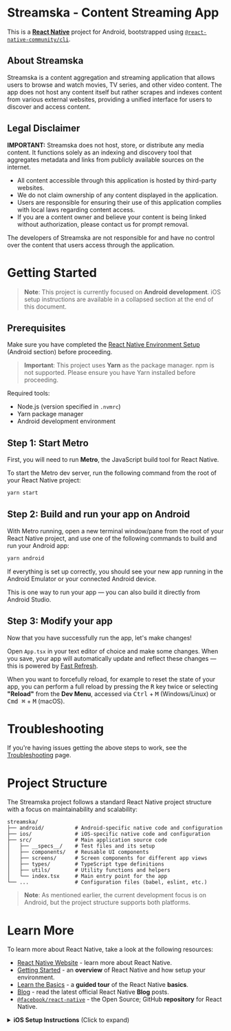 # Streamska - Content Streaming App

This is a [**React Native**](https://reactnative.dev) project for Android, bootstrapped using [`@react-native-community/cli`](https://github.com/react-native-community/cli).

## About Streamska

Streamska is a content aggregation and streaming application that allows users to browse and watch movies, TV series, and other video content. The app does not host any content itself but rather scrapes and indexes content from various external websites, providing a unified interface for users to discover and access content.

## Legal Disclaimer

**IMPORTANT:** Streamska does not host, store, or distribute any media content. It functions solely as an indexing and discovery tool that aggregates metadata and links from publicly available sources on the internet.

- All content accessible through this application is hosted by third-party websites.
- We do not claim ownership of any content displayed in the application.
- Users are responsible for ensuring their use of this application complies with local laws regarding content access.
- If you are a content owner and believe your content is being linked without authorization, please contact us for prompt removal.

The developers of Streamska are not responsible for and have no control over the content that users access through the application.

# Getting Started

> **Note**: This project is currently focused on **Android development**. iOS setup instructions are available in a collapsed section at the end of this document.

## Prerequisites

Make sure you have completed the [React Native Environment Setup](https://reactnative.dev/docs/environment-setup) (Android section) before proceeding.

> **Important**: This project uses **Yarn** as the package manager. npm is not supported. Please ensure you have Yarn installed before proceeding.

Required tools:

- Node.js (version specified in `.nvmrc`)
- Yarn package manager
- Android development environment

## Step 1: Start Metro

First, you will need to run **Metro**, the JavaScript build tool for React Native.

To start the Metro dev server, run the following command from the root of your React Native project:

```sh
yarn start
```

## Step 2: Build and run your app on Android

With Metro running, open a new terminal window/pane from the root of your React Native project, and use one of the following commands to build and run your Android app:

```sh
yarn android
```

If everything is set up correctly, you should see your new app running in the Android Emulator or your connected Android device.

This is one way to run your app — you can also build it directly from Android Studio.

## Step 3: Modify your app

Now that you have successfully run the app, let's make changes!

Open `App.tsx` in your text editor of choice and make some changes. When you save, your app will automatically update and reflect these changes — this is powered by [Fast Refresh](https://reactnative.dev/docs/fast-refresh).

When you want to forcefully reload, for example to reset the state of your app, you can perform a full reload by pressing the <kbd>R</kbd> key twice or selecting **"Reload"** from the **Dev Menu**, accessed via <kbd>Ctrl</kbd> + <kbd>M</kbd> (Windows/Linux) or <kbd>Cmd ⌘</kbd> + <kbd>M</kbd> (macOS).

# Troubleshooting

If you're having issues getting the above steps to work, see the [Troubleshooting](https://reactnative.dev/docs/troubleshooting) page.

# Project Structure

The Streamska project follows a standard React Native project structure with a focus on maintainability and scalability:

```
streamska/
├── android/          # Android-specific native code and configuration
├── ios/              # iOS-specific native code and configuration
├── src/              # Main application source code
│   ├── __specs__/    # Test files and its setup
│   ├── components/   # Reusable UI components
│   ├── screens/      # Screen components for different app views
│   ├── types/        # TypeScript type definitions
│   ├── utils/        # Utility functions and helpers
│   └── index.tsx     # Main entry point for the app
└── ...               # Configuration files (babel, eslint, etc.)
```

> **Note**: As mentioned earlier, the current development focus is on Android, but the project structure supports both platforms.

# Learn More

To learn more about React Native, take a look at the following resources:

- [React Native Website](https://reactnative.dev) - learn more about React Native.
- [Getting Started](https://reactnative.dev/docs/environment-setup) - an **overview** of React Native and how setup your environment.
- [Learn the Basics](https://reactnative.dev/docs/getting-started) - a **guided tour** of the React Native **basics**.
- [Blog](https://reactnative.dev/blog) - read the latest official React Native **Blog** posts.
- [`@facebook/react-native`](https://github.com/facebook/react-native) - the Open Source; GitHub **repository** for React Native.

<details>
<summary><b>iOS Setup Instructions</b> (Click to expand)</summary>

## iOS Setup

> **Note**: These instructions are provided for reference but are not the current focus of development.

### Prerequisites

Make sure you have completed the [React Native Environment Setup](https://reactnative.dev/docs/environment-setup) (iOS section) before proceeding.

### CocoaPods Installation

For iOS, you need to install CocoaPods dependencies (this only needs to be run on first clone or after updating native deps).

The first time you create a new project, run the Ruby bundler to install CocoaPods itself:

```sh
bundle install
```

Then, and every time you update your native dependencies, run:

```sh
bundle exec pod install
```

For more information, please visit [CocoaPods Getting Started guide](https://guides.cocoapods.org/using/getting-started.html).

### Running on iOS

```sh
yarn ios
```

If everything is set up correctly, you should see your new app running in the iOS Simulator or your connected iOS device.

You can also build and run the app directly from Xcode.

### iOS-specific Reload

To forcefully reload the app on iOS, press <kbd>R</kbd> in iOS Simulator.

</details>
